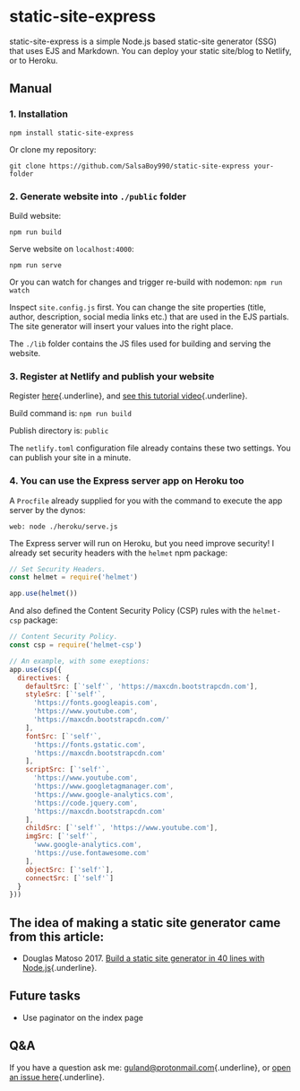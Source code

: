 # static-site-express
static-site-express is a simple Node.js based static-site generator (SSG) that uses EJS and Markdown. You can deploy your static site/blog to Netlify, or to Heroku.


## Manual

### 1. Installation


`npm install static-site-express`

Or clone my repository:

`git clone https://github.com/SalsaBoy990/static-site-express your-folder`


### 2. Generate website into `./public` folder

Build website: 

`npm run build`

Serve website on `localhost:4000`:

`npm run serve`

Or you can watch for changes and trigger re-build with nodemon:
`npm run watch`

Inspect `site.config.js` first. You can change the site properties (title, author, description, social media links etc.) that are used in the EJS partials. The site generator will insert your values into the right place.

The `./lib` folder contains the JS files used for building and serving the website.


### 3. Register at Netlify and publish your website

Register [here](https://www.netlify.com/){.underline}, and [see this tutorial video](https://www.netlify.com/docs/continuous-deployment/){.underline}.

Build command is: `npm run build`

Publish directory is: `public`

The `netlify.toml` configuration file already contains these two settings. You can publish your site in a minute.

### 4. You can use the Express server app on Heroku too

A `Procfile` already supplied for you with the command  to execute the app server by the dynos:

`web: node ./heroku/serve.js`

The Express server will run on Heroku, but you need improve security!
I already set security headers with the `helmet` npm package:

````javascript
// Set Security Headers.
const helmet = require('helmet')

app.use(helmet())
````

And also defined the Content Security Policy (CSP) rules with the `helmet-csp` package:

````javascript
// Content Security Policy.
const csp = require('helmet-csp')

// An example, with some exeptions:
app.use(csp({
  directives: {
    defaultSrc: [`'self'`, 'https://maxcdn.bootstrapcdn.com'],
    styleSrc: [`'self'`,
      'https://fonts.googleapis.com',
      'https://www.youtube.com',
      'https://maxcdn.bootstrapcdn.com/'
    ],
    fontSrc: [`'self'`,
      'https://fonts.gstatic.com',
      'https://maxcdn.bootstrapcdn.com'
    ],
    scriptSrc: [`'self'`,
      'https://www.youtube.com',
      'https://www.googletagmanager.com',
      'https://www.google-analytics.com',
      'https://code.jquery.com',
      'https://maxcdn.bootstrapcdn.com'
    ],
    childSrc: [`'self'`, 'https://www.youtube.com'],
    imgSrc: [`'self'`,
      'www.google-analytics.com',
      'https://use.fontawesome.com'
    ],
    objectSrc: [`'self'`],
    connectSrc: [`'self'`]
  }
}))
````

## The idea of making a static site generator came from this article:

* Douglas Matoso 2017. [Build a static site generator in 40 lines with Node.js](https://medium.com/douglas-matoso-english/build-static-site-generator-nodejs-8969ebe34b22){.underline}. 


## Future tasks

* Use paginator on the index page


## Q&A

If you have a question ask me: [guland@protonmail.com](mailto:guland@protonmail.com){.underline}, or [open an issue here](https://github.com/SalsaBoy990/static-site-express/issues){.underline}.
